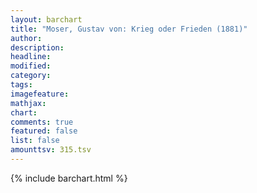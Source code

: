 ```yaml
---
layout: barchart
title: "Moser, Gustav von: Krieg oder Frieden (1881)"
author:
description:
headline:
modified:
category:
tags:
imagefeature: 
mathjax: 
chart: 
comments: true
featured: false
list: false
amounttsv: 315.tsv
---
```

{% include barchart.html %}
